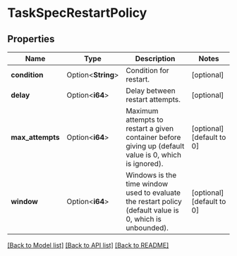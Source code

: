 # TaskSpecRestartPolicy

## Properties

Name | Type | Description | Notes
------------ | ------------- | ------------- | -------------
**condition** | Option<**String**> | Condition for restart. | [optional]
**delay** | Option<**i64**> | Delay between restart attempts. | [optional]
**max_attempts** | Option<**i64**> | Maximum attempts to restart a given container before giving up (default value is 0, which is ignored).  | [optional][default to 0]
**window** | Option<**i64**> | Windows is the time window used to evaluate the restart policy (default value is 0, which is unbounded).  | [optional][default to 0]

[[Back to Model list]](../README.md#documentation-for-models) [[Back to API list]](../README.md#documentation-for-api-endpoints) [[Back to README]](../README.md)


